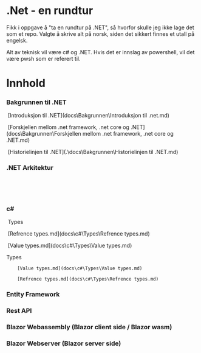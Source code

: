 # .Net - en rundtur

Fikk i oppgave å "ta en rundtur på .NET", så hvorfor skulle jeg ikke lage det som et repo.
Valgte å skrive alt på norsk, siden det sikkert finnes et utall på engelsk. 

Alt av teknisk vil være c# og .NET. 
Hvis det er innslag av powershell, vil det være pwsh som er referert til. 



# Innhold

### Bakgrunnen til .NET

​	[Introduksjon til .NET](docs\Bakgrunnen\Introduksjon til .net.md) 

​	[Forskjellen mellom .net framework, .net core og .NET](docs\Bakgrunnen\Forskjellen mellom .net framework, .net core og .NET.md) 

​	[Historielinjen til .NET](.\docs\Bakgrunnen\Historielinjen til .NET.md) 


### .NET Arkitektur

​	

​	

### c#

​	Types

​		 [Refrence types.md](docs\c#\Types\Refrence types.md) 

​		 [Value types.md](docs\c#\Types\Value types.md) 





Types



 		[Value types.md](docs\c#\Types\Value types.md) 

 		[Refrence types.md](docs\c#\Types\Refrence types.md) 

### Entity Framework





### Rest API





### Blazor Webassembly (Blazor client side / Blazor wasm)





### Blazor Webserver (Blazor server side)





















